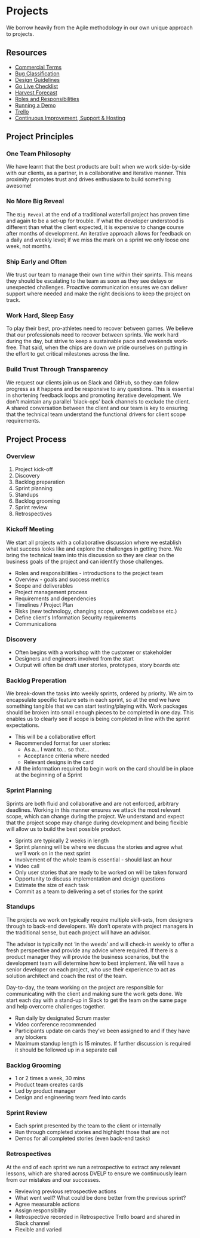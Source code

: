 # Projects

We borrow heavily from the Agile methodology in our own unique approach to projects.

## Resources

- [Commercial Terms](commercial-terms.md)
- [Bug Classification](bug-classifications.md)
- [Design Guidelines](design-guidelines.md)
- [Go Live Checklist](go-live-checklist.md)
- [Harvest Forecast](harvest-forecast.md)
- [Roles and Responsibilities](roles-and-responsibilities.md)
- [Running a Demo](running-a-demo.md)
- [Trello](trello.md)
- [Continuous Improvement, Support & Hosting](continuous-improvement-support-and-hosting.md)

## Project Principles

### One Team Philosophy

We have learnt that the best products are built when we work side-by-side with our clients, as a partner, in a collaborative and iterative manner. This proximity promotes trust and drives enthusiasm to build something awesome!

### No More Big Reveal

The `Big Reveal` at the end of a traditional waterfall project has proven time and again to be a set-up for trouble. If what the developer understood is different than what the client expected, it is expensive to change course after months of development. An iterative approach allows for feedback on a daily and weekly level; if we miss the mark on a sprint we only loose one week, not months.

### Ship Early and Often

We trust our team to manage their own time within their sprints. This means they should be escalating to the team as soon as they see delays or unexpected challenges. Proactive communication ensures we can deliver support where needed and make the right decisions to keep the project on track.

### Work Hard, Sleep Easy

To play their best, pro-athletes need to recover between games. We believe that our professionals need to recover between sprints. We work hard during the day, but strive to keep a sustainable pace and weekends work-free. That said, when the chips are down we pride ourselves on putting in the effort to get critical milestones across the line.

### Build Trust Through Transparency

We request our clients join us on Slack and GitHub, so they can follow progress
as it happens and be responsive to any questions. This is essential in shortening feedback loops and promoting iterative development. We don't maintain any parallel 'black-ops' back channels to exclude the client. A shared conversation between the client and our team is key to ensuring that the technical team understand the functional drivers for client scope requirements.

## Project Process

### Overview

1. Project kick-off
2. Discovery
3. Backlog preparation
4. Sprint planning
5. Standups
6. Backlog grooming
7. Sprint review
8. Retrospectives

### Kickoff Meeting

We start all projects with a collaborative discussion where we establish what success looks like and explore the challenges in getting there. We bring the technical team into this discussion so they are clear on the business goals of the project and can identify those challenges.

- Roles and responsibilities - introductions to the project team
- Overview - goals and success metrics
- Scope and deliverables
- Project management process
- Requirements and dependencies
- Timelines / Project Plan
- Risks (new technology, changing scope, unknown codebase etc.)
- Define client's Information Security requirements
- Communications

### Discovery

- Often begins with a workshop with the customer or stakeholder
- Designers and engineers involved from the start
- Output will often be draft user stories, prototypes, story boards etc

### Backlog Preperation

We break-down the tasks into weekly sprints, ordered by priority. We aim to encapsulate specific feature sets in each sprint, so at the end we have something tangible that we can start testing/playing with. Work packages should be broken into small enough pieces to be completed in one day. This enables us to clearly see if scope is being completed in line with the sprint expectations.

- This will be a collaborative effort
- Recommended format for user stories:
  - As a… I want to… so that…
  - Acceptance criteria where needed
  - Relevant designs in the card
- All the information required to begin work on the card should be in place at the beginning of a Sprint

### Sprint Planning

Sprints are both fluid and collaborative and are not enforced, arbitrary deadlines. Working in this manner ensures we attack the most relevant scope, which can change during the project. We understand and expect that the project scope may change during development and being flexible will allow us to build the best possible product.

- Sprints are typically 2 weeks in length
- Sprint planning will be where we discuss the stories and agree what we’ll work on in the next sprint
- Involvement of the whole team is essential - should last an hour
- Video call
- Only user stories that are ready to be worked on will be taken forward
- Opportunity to discuss implementation and design questions
- Estimate the size of each task
- Commit as a team to delivering a set of stories for the sprint

### Standups

The projects we work on typically require multiple skill-sets, from designers through to back-end developers. We don’t operate with project managers in the traditional sense, but each project will have an advisor.

The advisor is typically not ‘in the weeds’ and will check-in weekly to offer a fresh perspective and provide any advice where required. If there is a product manager they will provide the business scenarios, but the development team will determine how to best implement. We will have a senior developer on each project, who use their experience to act as solution architect and coach the rest of the team.

Day-to-day, the team working on the project are responsible for communicating with the client and making sure the work gets done. We start each day with a stand-up in Slack to get the team on the same page and help overcome challenges together.

- Run daily by designated Scrum master
- Video conference recommended
- Participants update on cards they’ve been assigned to and if they have any blockers
- Maximum standup length is 15 minutes. If further discussion is required it should be followed up in a separate call

### Backlog Grooming

- 1 or 2 times a week, 30 mins
- Product team creates cards
- Led by product manager
- Design and engineering team feed into cards

### Sprint Review

- Each sprint presented by the team to the client or internally
- Run through completed stories and highlight those that are not
- Demos for all completed stories (even back-end tasks)

### Retrospectives

At the end of each sprint we run a retrospective to extract any relevant lessons, which are shared across DVELP to ensure we continuously learn from our mistakes and our successes.

- Reviewing previous retrospective actions
- What went well? What could be done better from the previous sprint?
- Agree measurable actions
- Assign responsibility
- Retrospective recorded in Retrospective Trello board and shared in Slack channel
- Flexible and varied
